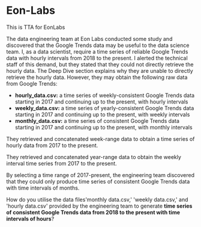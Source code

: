 # Eon-Labs

This is TTA for EonLabs

The data engineering team at Eon Labs conducted some study and discovered that the Google Trends data may be useful to the data science team. I, as a data scientist, require a time series of reliable Google Trends data with hourly intervals from 2018 to the present. I alerted the technical staff of this demand, but they stated that they could not directly retrieve the hourly data. The Deep Dive section explains why they are unable to directly retrieve the hourly data. However, they may obtain the following raw data from Google Trends:

- **hourly_data.csv:** a time series of weekly-consistent Google Trends data starting in 2017 and continuing up to the present, with hourly intervals
- **weekly_data.csv:** a time series of yearly-consistent Google Trends data starting in 2017 and continuing up to the present, with weekly intervals
- **monthly_data.csv:** a time series of consistent Google Trends data starting in 2017 and continuing up to the present, with monthly intervals

They retrieved and concatenated week-range data to obtain a time series of hourly data from 2017 to the present.

They retrieved and concatenated year-range data to obtain the weekly interval time series from 2017 to the present.

By selecting a time range of 2017-present, the engineering team discovered that they could only produce time series of consistent Google Trends data with time intervals of months.

How do you utilise the data files'monthly data.csv,' 'weekly data.csv,' and 'hourly data.csv' provided by the engineering team to generate **time series of consistent Google Trends data from 2018 to the present with time intervals of hours**?
